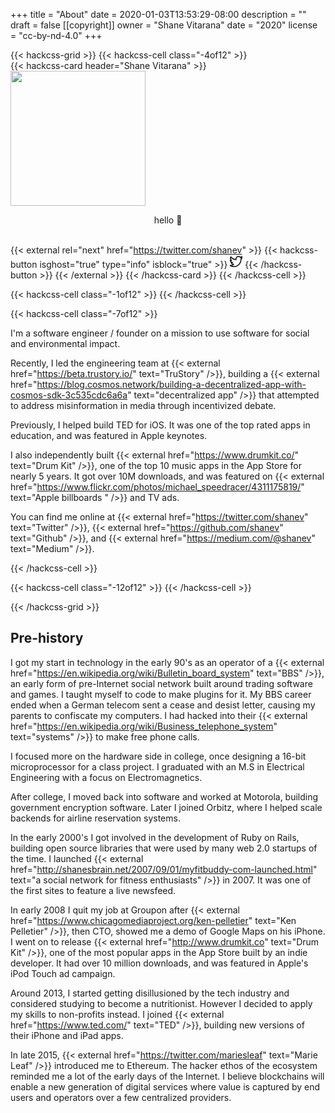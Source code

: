 +++
title = "About"
date = 2020-01-03T13:53:29-08:00
description = ""
draft = false
[[copyright]]
  owner = "Shane Vitarana"
  date = "2020"
  license = "cc-by-nd-4.0"
+++

{{< hackcss-grid >}}
  {{< hackcss-cell class="-4of12" >}}
  <br />
    {{< hackcss-card header="Shane Vitarana" >}}
      <img class="center" src="/shane.png" width="216" height="216" />
      <p style="text-align: center;">hello 👋</p>
      <br />
      {{< external rel="next" href="https://twitter.com/shanev" >}}
        {{< hackcss-button isghost="true" type="info" isblock="true" >}}
            <svg viewBox="0 0 24 24" width="20" height="20" fill="none" stroke="currentcolor" stroke-linecap="round" stroke-linejoin="round" stroke-width="2">
    <path d="M24 4.557c-.883.392-1.832.656-2.828.775 1.017-.609 1.798-1.574 2.165-2.724-.951.564-2.005.974-3.127 1.195-.897-.957-2.178-1.555-3.594-1.555-3.179 0-5.515 2.966-4.797 6.045-4.091-.205-7.719-2.165-10.148-5.144-1.29 2.213-.669 5.108 1.523 6.574-.806-.026-1.566-.247-2.229-.616-.054 2.281 1.581 4.415 3.949 4.89-.693.188-1.452.232-2.224.084.626 1.956 2.444 3.379 4.6 3.419-2.07 1.623-4.678 2.348-7.29 2.04 2.179 1.397 4.768 2.212 7.548 2.212 9.142 0 14.307-7.721 13.995-14.646.962-.695 1.797-1.562 2.457-2.549z" />
  </svg>
        {{< /hackcss-button >}}
      {{< /external >}}
    {{< /hackcss-card >}}
  {{< /hackcss-cell >}}

  {{< hackcss-cell class="-1of12" >}}
  {{< /hackcss-cell >}}

  {{< hackcss-cell class="-7of12" >}}
    <p>
    I'm a software engineer / founder on a mission to use software for social and environmental impact.
    </p>
    <p>
    Recently, I led the engineering team at {{< external href="https://beta.trustory.io/" text="TruStory" />}}, building a {{< external href="https://blog.cosmos.network/building-a-decentralized-app-with-cosmos-sdk-3c535cdc6a6a" text="decentralized app" />}} that attempted to address misinformation in media through incentivized debate.
    </p>
    <p>
    Previously, I helped build TED for iOS. It was one of the top rated apps in education, and was featured in Apple keynotes. 
    </p>
    <p>
    I also independently built {{< external href="https://www.drumkit.co/" text="Drum Kit" />}}, one of the top 10 music apps in the App Store for nearly 5 years. It got over 10M downloads, and was featured on {{< external href="https://www.flickr.com/photos/michael_speedracer/4311175819/" text="Apple billboards " />}} and TV ads.
    </p>
    <p>
    You can find me online at {{< external href="https://twitter.com/shanev" text="Twitter" />}}, {{< external href="https://github.com/shanev" text="Github" />}}, and {{< external href="https://medium.com/@shanev" text="Medium" />}}.
    </p>
  {{< /hackcss-cell >}}

  {{< hackcss-cell class="-12of12" >}}
  {{< /hackcss-cell >}}

{{< /hackcss-grid >}}

<p></p>

<!--more-->

## Pre-history

I got my start in technology in the early 90's as an operator of a {{< external href="https://en.wikipedia.org/wiki/Bulletin_board_system" text="BBS" />}}, an early form of pre-Internet social network built around trading software and games. I taught myself to code to make plugins for it. My BBS career ended when a German telecom sent a cease and desist letter, causing my parents to confiscate my computers. I had hacked into their {{< external href="https://en.wikipedia.org/wiki/Business_telephone_system" text="systems" />}} to make free phone calls. 

I focused more on the hardware side in college, once designing a 16-bit microprocessor for a class project. I graduated with an M.S in Electrical Engineering with a focus on Electromagnetics. 

After college, I moved back into software and worked at Motorola, building government encryption software. Later I joined Orbitz, where I helped scale backends for airline reservation systems. 

In the early 2000's I got involved in the development of Ruby on Rails, building open source libraries that were used by many web 2.0 startups of the time. I launched {{< external href="http://shanesbrain.net/2007/09/01/myfitbuddy-com-launched.html" text="a social network for fitness enthusiasts" />}} in 2007. It was one of the first sites to feature a live newsfeed.

In early 2008 I quit my job at Groupon after {{< external href="https://www.chicagomediaproject.org/ken-pelletier" text="Ken Pelletier" />}}, then CTO, showed me a demo of Google Maps on his iPhone. I went on to release {{< external href="http://www.drumkit.co" text="Drum Kit" />}}, one of the most popular apps in the App Store built by an indie developer. It had over 10 million downloads, and was featured in Apple's iPod Touch ad campaign. 

Around 2013, I started getting disillusioned by the tech industry and considered studying to become a nutritionist. However I decided to apply my skills to non-profits instead. I joined {{< external href="https://www.ted.com/" text="TED" />}}, building new versions of their iPhone and iPad apps.

In late 2015, {{< external href="https://twitter.com/mariesleaf" text="Marie Leaf" />}} introduced me to Ethereum. The hacker ethos of the ecosystem reminded me a lot of the early days of the Internet. I believe blockchains will enable a new generation of digital services where value is captured by end users and operators over a few centralized providers.